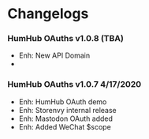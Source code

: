 # Changelogs
### HumHub OAuths v1.0.8 (TBA)
- Enh: New API Domain
- 

### HumHub OAuths v1.0.7 4/17/2020
- Enh: HumHub OAuth demo
- Enh: Storenvy internal release
- Enh: Mastodon OAuth added
- Enh: Added WeChat $scope
